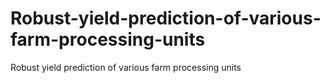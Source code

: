 # Robust-yield-prediction-of-various-farm-processing-units
Robust yield prediction of various farm processing units 
